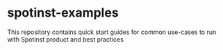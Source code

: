 # spotinst-examples

This repository contains quick start guides for common use-cases to run with Spotinst product and best practices
